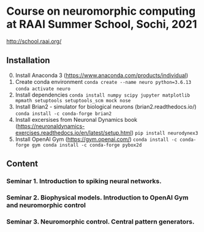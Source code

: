 # Course on neuromorphic computing at RAAI Summer School, Sochi, 2021
http://school.raai.org/

## Installation
0. Install Anaconda 3 (https://www.anaconda.com/products/individual)
1. Create conda environment
`conda create --name neuro python=3.6.13`
`conda activate neuro`
2. Install dependencies
`conda install numpy scipy jupyter matplotlib mpmath setuptools setuptools_scm mock nose`
3. Install Brian2 - simulator for biological neurons (brian2.readthedocs.io/)
`conda install -c conda-forge brian2`
4. Install excersises from Neuronal Dynamics book (https://neuronaldynamics-exercises.readthedocs.io/en/latest/setup.html)
`pip install neurodynex3`
5. Install OpenAI Gym (https://gym.openai.com/)
`conda install -c conda-forge gym
conda install -c conda-forge pybox2d`
## Content
### Seminar 1. Introduction to spiking neural networks.
### Seminar 2. Biophysical models. Introduction to OpenAI Gym and neuromorphic control
### Seminar 3. Neuromorphic control. Central pattern generators.
